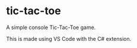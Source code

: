 # tic-tac-toe
A simple console Tic-Tac-Toe game.

This is made using VS Code with the C# extension.

